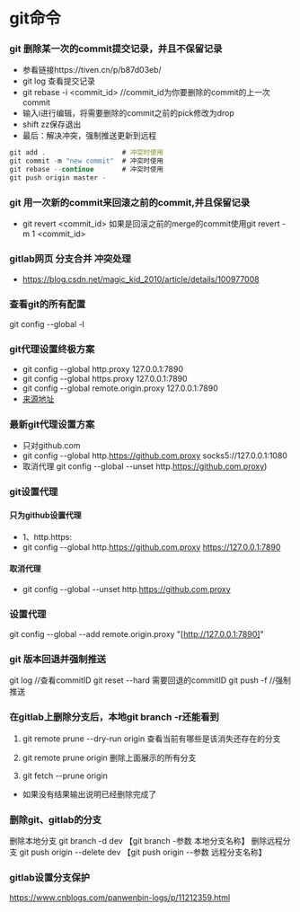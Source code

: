 # git命令
### git 删除某一次的commit提交记录，并且不保留记录
- 参看链接https://tiven.cn/p/b87d03eb/
- git log 查看提交记录
- git rebase -i <commit_id> //commit_id为你要删除的commit的上一次commit
- 输入i进行编辑，将需要删除的commit之前的pick修改为drop
- shift zz保存退出
- 最后：解决冲突，强制推送更新到远程
```js
git add .                   # 冲突时使用
git commit -m "new commit"  # 冲突时使用
git rebase --continue       # 冲突时使用
git push origin master -
```
### git 用一次新的commit来回滚之前的commit,并且保留记录
- git revert <commit_id> 如果是回滚之前的merge的commit使用git revert -m 1 <commit_id>

### gitlab网页 分支合并 冲突处理
- https://blog.csdn.net/magic_kid_2010/article/details/100977008

### 查看git的所有配置
git config --global -l 

### git代理设置终极方案
- git config --global http.proxy 127.0.0.1:7890
- git config --global https.proxy 127.0.0.1:7890
- git config --global remote.origin.proxy 127.0.0.1:7890
- [来源地址](https://www.jianshu.com/p/cba0877e1fc6)

### 最新git代理设置方案
- 只对github.com
- git config --global http.https://github.com.proxy socks5://127.0.0.1:1080
- 取消代理 git config --global --unset http.https://github.com.proxy)

### git设置代理
#### 只为github设置代理
- 1、http.https: 
- git config --global http.https://github.com.proxy https://127.0.0.1:7890
#### 取消代理
- git config --global --unset http.https://github.com.proxy

### 设置代理
git config --global --add remote.origin.proxy "[http://127.0.0.1:7890]"

### git 版本回退并强制推送
git log //查看commitID
git reset --hard 需要回退的commitID
git push -f //强制推送


### 在gitlab上删除分支后，本地git branch -r还能看到
1. git remote prune --dry-run origin 查看当前有哪些是该消失还存在的分支

2. git remote prune origin 删除上面展示的所有分支

3. git fetch --prune origin

- 如果没有结果输出说明已经删除完成了

### 删除git、gitlab的分支
删除本地分支
git branch -d dev 【git branch -参数 本地分支名称】
删除远程分支
git push origin --delete dev 【git push origin --参数 远程分支名称】  
### gitlab设置分支保护
https://www.cnblogs.com/panwenbin-logs/p/11212359.html